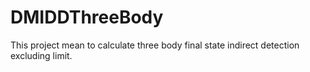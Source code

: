 # DMIDDThreeBody
This project mean to calculate three body final state indirect detection 
excluding limit.
